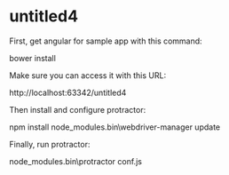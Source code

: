 # untitled4
First, get angular for sample app with this command:

bower install

Make sure you can access it with this URL:

http://localhost:63342/untitled4

Then install and configure protractor:

npm install
node_modules\.bin\webdriver-manager update

Finally, run protractor:

node_modules\.bin\protractor conf.js
